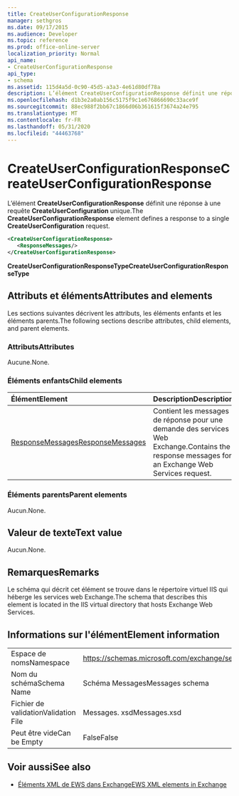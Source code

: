 ```yaml
---
title: CreateUserConfigurationResponse
manager: sethgros
ms.date: 09/17/2015
ms.audience: Developer
ms.topic: reference
ms.prod: office-online-server
localization_priority: Normal
api_name:
- CreateUserConfigurationResponse
api_type:
- schema
ms.assetid: 115d4a5d-0c90-45d5-a3a3-4e61d80df78a
description: L’élément CreateUserConfigurationResponse définit une réponse à une requête CreateUserConfiguration unique.
ms.openlocfilehash: d1b3e2a0ab156c5175f9c1e676866690c33ace9f
ms.sourcegitcommit: 88ec988f2bb67c1866d06b361615f3674a24e795
ms.translationtype: MT
ms.contentlocale: fr-FR
ms.lasthandoff: 05/31/2020
ms.locfileid: "44463768"
---
```

# <a name="createuserconfigurationresponse"></a><span data-ttu-id="1ce3e-103">CreateUserConfigurationResponse</span><span class="sxs-lookup"><span data-stu-id="1ce3e-103">CreateUserConfigurationResponse</span></span>

<span data-ttu-id="1ce3e-104">L’élément **CreateUserConfigurationResponse** définit une réponse à une requête **CreateUserConfiguration** unique.</span><span class="sxs-lookup"><span data-stu-id="1ce3e-104">The **CreateUserConfigurationResponse** element defines a response to a single **CreateUserConfiguration** request.</span></span> 
  
```xml
<CreateUserConfigurationResponse>
   <ResponseMessages/>
</CreateUserConfigurationResponse>
```

 <span data-ttu-id="1ce3e-105">**CreateUserConfigurationResponseType**</span><span class="sxs-lookup"><span data-stu-id="1ce3e-105">**CreateUserConfigurationResponseType**</span></span>
## <a name="attributes-and-elements"></a><span data-ttu-id="1ce3e-106">Attributs et éléments</span><span class="sxs-lookup"><span data-stu-id="1ce3e-106">Attributes and elements</span></span>

<span data-ttu-id="1ce3e-107">Les sections suivantes décrivent les attributs, les éléments enfants et les éléments parents.</span><span class="sxs-lookup"><span data-stu-id="1ce3e-107">The following sections describe attributes, child elements, and parent elements.</span></span>
  
### <a name="attributes"></a><span data-ttu-id="1ce3e-108">Attributs</span><span class="sxs-lookup"><span data-stu-id="1ce3e-108">Attributes</span></span>

<span data-ttu-id="1ce3e-109">Aucune.</span><span class="sxs-lookup"><span data-stu-id="1ce3e-109">None.</span></span>
  
### <a name="child-elements"></a><span data-ttu-id="1ce3e-110">Éléments enfants</span><span class="sxs-lookup"><span data-stu-id="1ce3e-110">Child elements</span></span>

|<span data-ttu-id="1ce3e-111">**Élément**</span><span class="sxs-lookup"><span data-stu-id="1ce3e-111">**Element**</span></span>|<span data-ttu-id="1ce3e-112">**Description**</span><span class="sxs-lookup"><span data-stu-id="1ce3e-112">**Description**</span></span>|
|:-----|:-----|
|[<span data-ttu-id="1ce3e-113">ResponseMessages</span><span class="sxs-lookup"><span data-stu-id="1ce3e-113">ResponseMessages</span></span>](responsemessages.md) <br/> |<span data-ttu-id="1ce3e-114">Contient les messages de réponse pour une demande des services Web Exchange.</span><span class="sxs-lookup"><span data-stu-id="1ce3e-114">Contains the response messages for an Exchange Web Services request.</span></span>  <br/> |
   
### <a name="parent-elements"></a><span data-ttu-id="1ce3e-115">Éléments parents</span><span class="sxs-lookup"><span data-stu-id="1ce3e-115">Parent elements</span></span>

<span data-ttu-id="1ce3e-116">Aucun.</span><span class="sxs-lookup"><span data-stu-id="1ce3e-116">None.</span></span>
  
## <a name="text-value"></a><span data-ttu-id="1ce3e-117">Valeur de texte</span><span class="sxs-lookup"><span data-stu-id="1ce3e-117">Text value</span></span>

<span data-ttu-id="1ce3e-118">Aucun.</span><span class="sxs-lookup"><span data-stu-id="1ce3e-118">None.</span></span>
  
## <a name="remarks"></a><span data-ttu-id="1ce3e-119">Remarques</span><span class="sxs-lookup"><span data-stu-id="1ce3e-119">Remarks</span></span>

<span data-ttu-id="1ce3e-120">Le schéma qui décrit cet élément se trouve dans le répertoire virtuel IIS qui héberge les services web Exchange.</span><span class="sxs-lookup"><span data-stu-id="1ce3e-120">The schema that describes this element is located in the IIS virtual directory that hosts Exchange Web Services.</span></span>
  
## <a name="element-information"></a><span data-ttu-id="1ce3e-121">Informations sur l'élément</span><span class="sxs-lookup"><span data-stu-id="1ce3e-121">Element information</span></span>

|||
|:-----|:-----|
|<span data-ttu-id="1ce3e-122">Espace de noms</span><span class="sxs-lookup"><span data-stu-id="1ce3e-122">Namespace</span></span>  <br/> |https://schemas.microsoft.com/exchange/services/2006/messages  <br/> |
|<span data-ttu-id="1ce3e-123">Nom du schéma</span><span class="sxs-lookup"><span data-stu-id="1ce3e-123">Schema Name</span></span>  <br/> |<span data-ttu-id="1ce3e-124">Schéma Messages</span><span class="sxs-lookup"><span data-stu-id="1ce3e-124">Messages schema</span></span>  <br/> |
|<span data-ttu-id="1ce3e-125">Fichier de validation</span><span class="sxs-lookup"><span data-stu-id="1ce3e-125">Validation File</span></span>  <br/> |<span data-ttu-id="1ce3e-126">Messages. xsd</span><span class="sxs-lookup"><span data-stu-id="1ce3e-126">Messages.xsd</span></span>  <br/> |
|<span data-ttu-id="1ce3e-127">Peut être vide</span><span class="sxs-lookup"><span data-stu-id="1ce3e-127">Can be Empty</span></span>  <br/> |<span data-ttu-id="1ce3e-128">False</span><span class="sxs-lookup"><span data-stu-id="1ce3e-128">False</span></span>  <br/> |
   
## <a name="see-also"></a><span data-ttu-id="1ce3e-129">Voir aussi</span><span class="sxs-lookup"><span data-stu-id="1ce3e-129">See also</span></span>



- [<span data-ttu-id="1ce3e-130">Éléments XML de EWS dans Exchange</span><span class="sxs-lookup"><span data-stu-id="1ce3e-130">EWS XML elements in Exchange</span></span>](ews-xml-elements-in-exchange.md)

